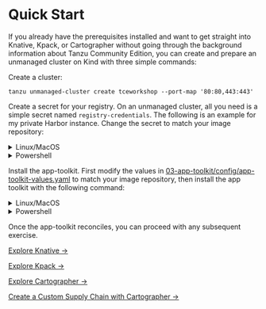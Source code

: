 # Quick Start

If you already have the prerequisites installed and want to get straight into Knative, Kpack, or Cartographer without
going through the background information about Tanzu Community Edition, you can create and prepare an unmanaged cluster
on Kind with three simple commands:

Create a cluster:

```shell
tanzu unmanaged-cluster create tceworkshop --port-map '80:80,443:443'
```

Create a secret for your registry. On an unmanaged cluster, all you need is a simple secret named `registry-credentials`.
The following is an example for my private Harbor instance. Change the secret to match your image repository:

<details><summary>Linux/MacOS</summary>
<p>

```shell
kubectl create secret docker-registry registry-credentials \
  --docker-server=harbor.tanzuathome.net \
  --docker-username=admin \
  --docker-password=Harbor12345
```

</p>
</details>

<details><summary>Powershell</summary>
<p>

```powershell
kubectl create secret docker-registry registry-credentials `
  --docker-server=harbor.tanzuathome.net `
  --docker-username=admin `
  --docker-password=Harbor12345
```

</p>
</details>

Install the app-toolkit. First modify the values in
[03-app-toolkit/config/app-toolkit-values.yaml](03-app-toolkit/config/app-toolkit-values.yaml) to match your image
repository, then install the app toolkit with the following command:

<details><summary>Linux/MacOS</summary>
<p>

```shell
tanzu package install app-toolkit\
  --package-name app-toolkit.community.tanzu.vmware.com \
  --version 0.2.0 \
  --values-file 03-app-toolkit/config/app-toolkit-values.yaml
```

</p>
</details>

<details><summary>Powershell</summary>
<p>

```powershell
tanzu package install app-toolkit `
  --package-name app-toolkit.community.tanzu.vmware.com `
  --version 0.2.0 `
  --values-file 03-app-toolkit/config/app-toolkit-values.yaml
```

</p>
</details>

Once the app-toolkit reconciles, you can proceed with any subsequent exercise.

[Explore Knative -&gt;](04-knative/README.md)

[Explore Kpack -&gt;](05-kpack/README.md)

[Explore Cartographer -&gt;](06-cartographer/README.md)

[Create a Custom Supply Chain with Cartographer -&gt;](07-CustomSupplyChain/README.md)
